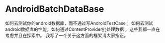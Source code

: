AndroidBatchDataBase
====================

如何去测试你的android数据库，而不通过写AndroidTestCase；
如何去测试android数据库的性能，如何通过ContentProvider批处理数据；
这些我都一直在考虑并且在探索中。
我写了一个关于这方面的框架请大家指正。
